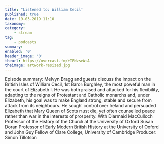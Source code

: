 ```yaml
---
title: "Listened to: William Cecil"
published: true
date: 19-03-2019 11:10
taxonomy:
category:
	- stream
tag:
	- podcasts
summary:
enabled: '0'
header_image: '0'
theurl: https://overcast.fm/+IPNzseAtA
theimage: artwork-resized.jpg
--- 
```

Episode summary: Melvyn Bragg and guests discuss the impact on the British Isles of William Cecil, 1st Baron Burghley, the most poweful man in the court of Elizabeth I. He was both praised and attacked for his flexibility, adapting to the reigns of Protestant and Catholic monarchs and, under Elizabeth, his goal was to make England strong, stable and secure from attack from its neighbours. He sought control over Ireland and persuaded Elizabeth that Mary Queen of Scots must die, yet often counselled peace rather than war in the interests of prosperity. With Diarmaid MacCulloch Professor of the History of the Church at the University of Oxford Susan Doran Professor of Early Modern British History at the University of Oxford and John Guy Fellow of Clare College, University of Cambridge Producer: Simon Tillotson
